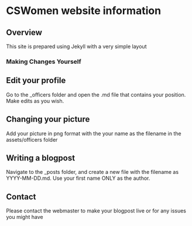 # CSWomen website information

## Overview

This site is prepared using Jekyll with a very simple layout 

### Making Changes Yourself
## Edit your profile

Go to the _officers folder and open the .md file that contains your position. Make edits as you wish. 

## Changing your picture

Add your picture in png format with the your name as the filename in the assets/officers folder

## Writing a blogpost

Navigate to the _posts folder, and create a new file with the filename as YYYY-MM-DD.md. Use your first name ONLY as the author.

## Contact 

Please contact the webmaster to make your blogpost live or for any issues you might have